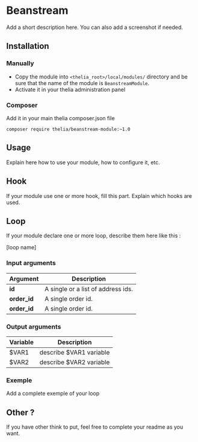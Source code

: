 # Beanstream

Add a short description here. You can also add a screenshot if needed.

## Installation

### Manually

* Copy the module into ```<thelia_root>/local/modules/``` directory and be sure that the name of the module is ```BeanstreamModule```.
* Activate it in your thelia administration panel

### Composer

Add it in your main thelia composer.json file

```
composer require thelia/beanstream-module:~1.0
```

## Usage

Explain here how to use your module, how to configure it, etc.

## Hook

If your module use one or more hook, fill this part. Explain which hooks are used.


## Loop

If your module declare one or more loop, describe them here like this :

[loop name]

### Input arguments

|Argument |Description |
|---      |--- |
|**id**   | A single or a list of address ids. |
|**order_id** | A single order id. |
|**order_id** | A single order id. |

### Output arguments

|Variable   |Description |
|---        |--- |
|$VAR1    | describe $VAR1 variable |
|$VAR2    | describe $VAR2 variable |

### Exemple

Add a complete exemple of your loop

## Other ?

If you have other think to put, feel free to complete your readme as you want.
